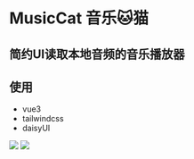 # MusicCat 音乐🐱猫

## 简约UI读取本地音频的音乐播放器
## 使用
- vue3
- tailwindcss
- daisyUI


![][dark-screenshot]
![][light-screenshot]

[dark-screenshot]: images/dark.png
[light-screenshot]: images/light.png